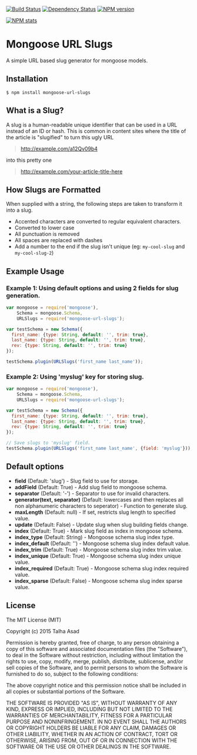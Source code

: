 [![Build Status](https://travis-ci.org/mindblaze/mongoose-url-slugs.png?branch=master)](https://travis-ci.org/mindblaze/mongoose-url-slugs)
[![Dependency Status](https://www.versioneye.com/user/projects/56a7673f7e03c7003ba3fc11/badge.svg)](https://www.versioneye.com/user/projects/56a7673f7e03c7003ba3fc11)
[![NPM version](https://badge.fury.io/js/mongoose-url-slugs.svg)](http://badge.fury.io/js/mongoose-url-slugs)

[![NPM stats](https://nodei.co/npm/mongoose-url-slugs.png?downloads=true)](https://www.npmjs.org/package/mongoose-url-slugs)

# Mongoose URL Slugs

A simple URL based slug generator for mongoose models.


## Installation

```
$ npm install mongoose-url-slugs
```

## What is a Slug?

A slug is a human-readable unique identifier that can be used in a URL instead of an ID or hash. This is common in content sites where the title of the article is "slugified" to turn this ugly URL

> http://example.com/a12Qv09b4

into this pretty one

> http://example.com/your-article-title-here

## How Slugs are Formatted

When supplied with a string, the following steps are taken to transform it into a slug.

- Accented characters are converted to regular equivalent characters.
- Converted to lower case
- All punctuation is removed
- All spaces are replaced with dashes
- Add a number to the end if the slug isn't unique (eg: `my-cool-slug` and `my-cool-slug-2`)

## Example Usage


### Example 1: Using default options and using 2 fields for slug generation.

```js
var mongoose = require('mongoose'),
    Schema = mongoose.Schema,
    URLSlugs = require('mongoose-url-slugs');

var testSchema = new Schema({
  first_name: {type: String, default: '', trim: true},
  last_name: {type: String, default: '', trim: true},
  rev: {type: String, default: '', trim: true}
});

testSchema.plugin(URLSlugs('first_name last_name'));
```

### Example 2: Using 'myslug' key for storing slug.

```js
var mongoose = require('mongoose'),
    Schema = mongoose.Schema,
    URLSlugs = require('mongoose-url-slugs');

var testSchema = new Schema({
  first_name: {type: String, default: '', trim: true},
  last_name: {type: String, default: '', trim: true},
  rev: {type: String, default: '', trim: true}
});

// Save slugs to 'myslug' field.
testSchema.plugin(URLSlugs('first_name last_name', {field: 'myslug'}));
```


## Default options

* **field** (Default: 'slug') - Slug field to use for storage.
* **addField** (Default: True) - Add slug field to mongoose schema.
* **separator** (Default: '-') - Separator to use for invalid characters.
* **generator(text, separator)** (Default: lowercases and then replaces all non alphanumeric characters to seperator) - Function to generate slug.
* **maxLength** (Default: null) - If set, restricts slug length to specified value.
* **update** (Default: False) - Update slug when slug building fields change.
* **index** (Default: True) - Mark slug field as index in mongoose schema.
* **index_type** (Default: String) - Mongoose schema slug index type.
* **index_default** (Default: '') - Mongoose schema slug index default value.
* **index_trim** (Default: True) - Mongoose schema slug index trim value.
* **index_unique** (Default: True) - Mongoose schema slug index unique value.
* **index_required** (Default: True) - Mongoose schema slug index required value.
* **index_sparse** (Default: False) - Mongoose schema slug index sparse value.

## License

The MIT License (MIT)

Copyright (c) 2015 Talha Asad

Permission is hereby granted, free of charge, to any person obtaining a copy
of this software and associated documentation files (the "Software"), to deal
in the Software without restriction, including without limitation the rights
to use, copy, modify, merge, publish, distribute, sublicense, and/or sell
copies of the Software, and to permit persons to whom the Software is
furnished to do so, subject to the following conditions:

The above copyright notice and this permission notice shall be included in all
copies or substantial portions of the Software.

THE SOFTWARE IS PROVIDED "AS IS", WITHOUT WARRANTY OF ANY KIND, EXPRESS OR
IMPLIED, INCLUDING BUT NOT LIMITED TO THE WARRANTIES OF MERCHANTABILITY,
FITNESS FOR A PARTICULAR PURPOSE AND NONINFRINGEMENT. IN NO EVENT SHALL THE
AUTHORS OR COPYRIGHT HOLDERS BE LIABLE FOR ANY CLAIM, DAMAGES OR OTHER
LIABILITY, WHETHER IN AN ACTION OF CONTRACT, TORT OR OTHERWISE, ARISING FROM,
OUT OF OR IN CONNECTION WITH THE SOFTWARE OR THE USE OR OTHER DEALINGS IN THE
SOFTWARE.